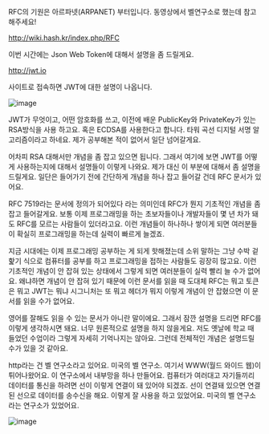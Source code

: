 RFC의 기원은 아르파넷(ARPANET) 부터입니다. 동영상에서 벨연구소로 했는데 참고 해주세요!

http://wiki.hash.kr/index.php/RFC


이번 시간에는 Json Web Token에 대해서 설명을 좀 드릴게요. 

http://jwt.io

사이트로 접속하면 JWT에 대한 설명이 나옵니다. 

![image](https://user-images.githubusercontent.com/79847020/145709676-58816b4a-f370-44f2-ab6f-2c1e40de6408.png)

JWT가 무엇이고, 어떤 암호화를 쓰고, 이전에 배운 PublicKey와 PrivateKey가 있는 RSA방식을 사용 하고요. 
혹은 ECDSA를 사용한다고 합니다. 타워 곡선 디지털 서명 알고리즘이라고 하네요. 제가 공부해본 적이 없어서 일단 넘어갈게요. 

어차피 RSA 대해서만 개념을 좀 잡고 있으면 됩니다. 그래서 여기에 보면 JWT를 어떻게 사용하는지에 대해서 설명들이 이렇게 나와요.
제가 대신 이 부분에 대해서 좀 설명을 드릴게요. 일단은 들어가기 전에 간단하게 개념을 하나 잡고 들어갈 건데 RFC 문서가 있어요. 

RFC 7519라는 문서에 정의가 되어있다 라는 의미인데 RFC가 뭔지 기초적인 개념을 좀 잡고 들어갈게요. 보통 이제 프로그래밍을 하는 초보자들이나 개발자들이 몇 년 차가 돼도 RFC를 모르는 사람들이 있더라고요. 이런 개념들이 하나하나 쌓이게 되면 여러분들이 확실히 프로그래밍을 하는데 실력이 빠르게 늘겠죠. 

지금 시대에는 이제 프로그래밍 공부하는 게 되게 핫해졌는데 소위 말하는 그냥 수박 겉 핥기 식으로 컴퓨터를 공부를 하고 프로그래밍을 접하는 사람들도 굉장히 많고요. 이런 기초적인 개념이 안 잡혀 있는 상태에서 그렇게 되면 여러분들이 실력 빨리 늘 수가 없어요. 왜냐하면 개념이 안 잡혀 있기 때문에 이런 문서를 읽을 때 도대체 RFC는 뭐고 토큰은 뭐고 JWT는 뭐냐 시그니처는 또 뭐고 헤더가 뭐지 이렇게 개념이 안 잡혔으면 이 문서를 읽을 수가 없어요. 

영어를 잘해도 읽을 수 있는 문서가 아니란 말이에요. 그래서 잠깐 설명을 드리면 RFC를 이렇게 생각하시면 돼요. 너무 원론적으로 설명을 하지 않을게요. 저도 옛날에 학교 때 들었던 수업이라 그렇게 자세히 기억나지는 않아요. 그런데 전체적인 개념은 설명드릴 수가 있을 것 같아요. 

http라는 건 벨 연구소라고 있어요. 미국의 벨 연구소. 여기서 WWW(월드 와이드 웹)이 튀어나왔어요. 이 연구소에서 내부망을 하나 만들어요. 
컴퓨터가 여러대고 자기들끼리 데이터를 통신을 하려면 선이 이렇게 연결이 돼 있어야 되겠죠. 선이 연결돼 있으면 연결된 선으로 데이터를 송수신을 해요. 이렇게 잘 사용을 하고 있었어요. 미국의 벨 연구소라는 연구소가 있었어요.

![image](https://user-images.githubusercontent.com/79847020/145710587-b7a89c65-61c9-40af-b107-c8f3e66a31ed.png)
